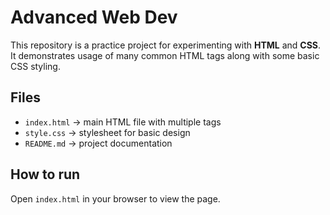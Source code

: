 # Advanced Web Dev

This repository is a practice project for experimenting with **HTML** and **CSS**.  
It demonstrates usage of many common HTML tags along with some basic CSS styling.  

## Files
- `index.html` → main HTML file with multiple tags
- `style.css` → stylesheet for basic design
- `README.md` → project documentation

## How to run
Open `index.html` in your browser to view the page.

